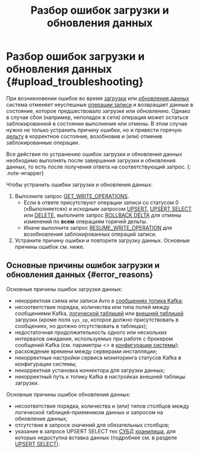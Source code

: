 ﻿---
layout: default
title: Разбор ошибок загрузки и обновления данных
nav_order: 4
parent: Другие действия
grand_parent: Работа с системой
has_children: false
has_toc: false
---

# Разбор ошибок загрузки и обновления данных {#upload_troubleshooting}

При возникновении ошибок во время [загрузки](../../data_upload/data_upload.md) или 
[обновления данных](../../data_update/data_update.md) система отменяет неуспешные 
[операции записи](../../../overview/main_concepts/write_operation/write_operation.md) и возвращает данные 
в состояние, которое предшествовало загрузке или обновлению. Однако в случае сбоя (например, неполадок в сети) операция 
может остаться заблокированной в состоянии выполнения или отмены. В этом случае нужно не только устранить причину ошибки, 
но и привести горячую [дельту](../../../overview/main_concepts/delta/delta.md) в корректное состояние, возобновив и (или) отменив 
заблокированные операции.

Все действия по устранению ошибок загрузки и обновления данных необходимо выполнять после завершения загрузки и обновления 
данных, то есть после получения ответа на соответствующий запрос.
{: .note-wrapper}

Чтобы устранить ошибки загрузки и обновления данных:
1. Выполните запрос [GET_WRITE_OPERATIONS](../../../reference/sql_plus_requests/GET_WRITE_OPERATIONS/GET_WRITE_OPERATIONS.md).
   *  Если в ответе присутствуют операции записи со статусом 0 («Выполняется») и исходным запросом 
      [UPSERT](../../../reference/sql_plus_requests/UPSERT/UPSERT.md), 
      [UPSERT SELECT](../../../reference/sql_plus_requests/UPSERT_SELECT/UPSERT_SELECT.md) или 
      [DELETE](../../../reference/sql_plus_requests/DELETE/DELETE.md), выполните запрос
      [ROLLBACK DELTA](../../../reference/sql_plus_requests/ROLLBACK_DELTA/ROLLBACK_DELTA.md) для отмены изменений по 
      **всем** операциям горячей дельты.
   * Иначе выполните запрос [RESUME_WRITE_OPERATION](../../../reference/sql_plus_requests/RESUME_WRITE_OPERATION/RESUME_WRITE_OPERATION.md)
     для возобновления заблокированных операций записи.
2. Устраните причину ошибки и повторите загрузку данных. Основные причины ошибок см. ниже.

## Основные причины ошибок загрузки и обновления данных {#error_reasons}

Основные причины ошибок загрузки данных:
* некорректная схема или записи Avro в [сообщениях топика Kafka](../../../reference/upload_format/upload_format.md);
* несоответствие порядка, количества или типа полей между сообщениями Kafka, 
  [логической таблицей](../../../overview/main_concepts/logical_table/logical_table.md) или 
  [внешней таблицей](../../../overview/main_concepts/external_table/external_table.md) загрузки (кроме поля `sys_op`, 
  которое должно присутствовать в сообщениях, но должно отсутствовать в таблицах);
* недостаточная продолжительность одного или нескольких интервалов ожидания, используемых при работе с брокером сообщений 
  Kafka (см. параметры <> в [конфигурации системы](../../../maintenance/configuration/system/system.md));
* расхождение времени между серверами инсталляции;
* некорректные настройки сервиса мониторинга статусов Kafka в конфигурации системы;
* некорректная установка коннектора для загрузки данных;
* некорректный путь к топику Kafka в настройках внешней таблицы загрузки.



Основные причины ошибок обновления данных:
* несоответствие порядка, количества и (или) типов столбцов между логической таблицей-приемником данных и запросом на 
обновление данных;
* отсутствие в запросе значений для обязательных столбцов;
* указание в запросе UPSERT SELECT тех [СУБД](../../../introduction/supported_DBMS/supported_DBMS.md) 
  [хранилища](../../../overview/main_concepts/data_storage/data_storage.md), для которых недоступна вставка данных 
  (подробнее см. в разделе [UPSERT SELECT](../../../reference/sql_plus_requests/UPSERT_SELECT/UPSERT_SELECT.md)). 